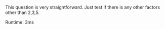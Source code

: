 This question is very straightforward. Just test if there is any other factors other than 2,3,5.

Runtime: 3ms
